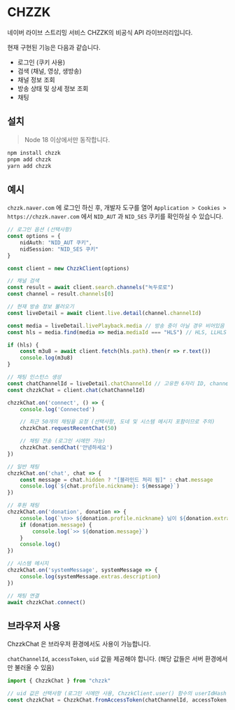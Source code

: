 # CHZZK

네이버 라이브 스트리밍 서비스 CHZZK의 비공식 API 라이브러리입니다.

현재 구현된 기능은 다음과 같습니다.

- 로그인 (쿠키 사용)
- 검색 (채널, 영상, 생방송)
- 채널 정보 조회
- 방송 상태 및 상세 정보 조회
- 채팅

## 설치

> Node 18 이상에서만 동작합니다.

```bash
npm install chzzk
pnpm add chzzk
yarn add chzzk
```

## 예시
`chzzk.naver.com` 에 로그인 하신 후, 개발자 도구를 열어 `Application > Cookies > https://chzzk.naver.com` 에서 `NID_AUT` 과 `NID_SES` 쿠키를 확인하실 수 있습니다.

```ts
// 로그인 옵션 (선택사항)
const options = {
    nidAuth: "NID_AUT 쿠키",
    nidSession: "NID_SES 쿠키"
}

const client = new ChzzkClient(options)

// 채널 검색
const result = await client.search.channels("녹두로로")
const channel = result.channels[0]

// 현재 방송 정보 불러오기
const liveDetail = await client.live.detail(channel.channelId)

const media = liveDetail.livePlayback.media // 방송 중이 아닐 경우 비어있음
const hls = media.find(media => media.mediaId === "HLS") // HLS, LLHLS

if (hls) {
    const m3u8 = await client.fetch(hls.path).then(r => r.text())
    console.log(m3u8)
}

// 채팅 인스턴스 생성
const chatChannelId = liveDetail.chatChannelId // 고유한 6자리 ID, channelId와는 별개
const chzzkChat = client.chat(chatChannelId)

chzzkChat.on('connect', () => {
    console.log('Connected')

    // 최근 50개의 채팅을 요청 (선택사항, 도네 및 시스템 메시지 포함이므로 주의)
    chzzkChat.requestRecentChat(50)

    // 채팅 전송 (로그인 시에만 가능)
    chzzkChat.sendChat('안녕하세요')
})

// 일반 채팅
chzzkChat.on('chat', chat => {
    const message = chat.hidden ? "[블라인드 처리 됨]" : chat.message
    console.log(`${chat.profile.nickname}: ${message}`)
})

// 후원 채팅
chzzkChat.on('donation', donation => {
    console.log(`\n>> ${donation.profile.nickname} 님이 ${donation.extras.payAmount}원 후원`)
    if (donation.message) {
        console.log(`>> ${donation.message}`)
    }
    console.log()
})

// 시스템 메시지
chzzkChat.on('systemMessage', systemMessage => {
    console.log(systemMessage.extras.description)
})

// 채팅 연결
await chzzkChat.connect()
```

## 브라우저 사용
ChzzkChat 은 브라우저 환경에서도 사용이 가능합니다.

`chatChannelId`, `accessToken`, `uid` 값을 제공해야 합니다.
(해당 값들은 서버 환경에서만 불러올 수 있음)
```ts
import { ChzzkChat } from "chzzk"

// uid 값은 선택사항 (로그인 시에만 사용, ChzzkClient.user() 함수의 userIdHash 값)
const chzzkChat = ChzzkChat.fromAccessToken(chatChannelId, accessToken, uid)
```